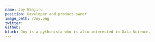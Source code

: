```yaml
---
name: Joy Wanjiru
position: Developer and product owner
image_path: /Joy.png
twitter: 
Github: 
blurb: Joy is a pythonista who is also interested in Data Science.
---
```

